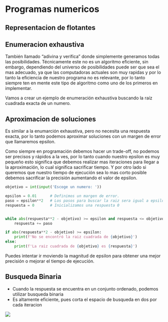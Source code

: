# Programas numericos

## Representacion de flotantes

## Enumeracion exhaustiva

También llamado “adivina y verifica” donde simplemente generamos todas las posibilidades. Técnicamente este no es un algoritmo eficiente, sin embargo, dependiendo del universo de posibilidades puede ser que sea el mas adecuado, ya que las computadoras actuales son muy rapidas y por lo tanto la eficiencia de nuestro programa no es relevante, por lo tanto siempre ten en mente este tipo de algoritmo como uno de los primeros en implementar.

Vamos a crear un ejemplo de enumeración exhaustiva buscando la raíz cuadrada exacta de un numero.

## Aproximacion de soluciones

Es similar a la enumarción exhaustiva, pero no necesita una respuesta exacta, por lo tanto podemos aproximar soluciones con un margen de error que llamaremos epsilon.

Como siempre en programación debemos hacer un trade-off, no podemos ser precisos y rápidos a la ves, por lo tanto cuando nuestro epsilon es muy pequeño esto significa que debemos realizar mas iteraciones para llegar a la aproximación, lo cual significa sacrificar tiempo. Y por otro lado si queremos que nuestro tiempo de ejecución sea lo mas corto posible debemos sacrificar la precisión aumentando el valor de epsilon.
```py
objetivo = int(input('Escoge un numero: '))

epsilon = 0.01      # Definimos un margen de error.
paso = epsilon**2   # Los pasos para buscar la raiz sera igual a epsilon^2
respuesta = 0       # Inicializamos una respuesta 0


while abs(respuesta**2 - objetivo) >= epsilon and respuesta <= objetivo:
    respuesta += paso

if abs(respuesta**2 - objetivo) >= epsilon:
    print(f'No se encontró la raiz cuadrada de {objetivo}')
else:
    print(f'La raiz cuadrada de {objetivo} es {respuesta}')
```
Puedes intentar ir moviendo la magnitud de epsilon para obtener una mejor precisión o mejorar el tiempo de ejecución.

## Busqueda Binaria

- Cuando la respuesta se encuentra en un conjunto ordenado, podemos utilizar busqueda binaria
- Es altamente eficiente, pues corta el espacio de busqueda en dos por cada iteracion

<img src="./IMG2.png">

